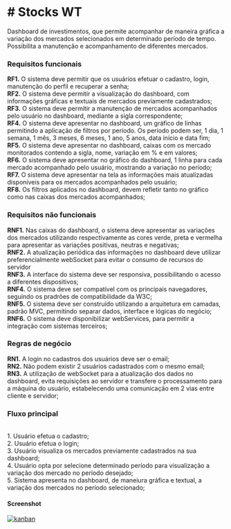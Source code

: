 <h1># Stocks WT</h1>

Dashboard de investimentos, que permite acompanhar de maneira gráfica a variação dos mercados selecionados em determinado
período de tempo. Possibilita a manutenção e acompanhamento de diferentes mercados.


<h3>Requisitos funcionais</h3>
<strong>RF1.</strong> O sistema deve permitir que os usuários efetuar o cadastro, login, manutenção do perfil e recuperar a senha;
<br><strong>RF2.</strong> O sistema deve permitir a visualização do dashboard, com informações gráficas e textuais de mercados previamente cadastrados;
<br><strong>RF3.</strong> O sistema deve permitir a manutenção de mercados acompanhados pelo usuário no dashboard, mediante a sigla correspondente;
<br><strong>RF4.</strong> O sistema deve apresentar no dashboard, um gráfico de linhas permitindo a aplicação de filtros por período.
     Os período podem ser, 1 dia, 1 semana, 1 mês, 3 meses, 6 meses, 1 ano, 5 anos, data início e data fim;
<br><strong>RF5.</strong> O sistema deve apresentar no dashboard, caixas com os mercado monitorados contendo a sigla, nome, variação em % e em valores;
<br><strong>RF6.</strong> O sistema deve apresentar no gráfico do dashboard, 1 linha para cada mercado acompanhado pelo usuário, mostrando a variação no período;
<br><strong>RF7.</strong> O sistema deve apresentar na tela as informações mais atualizadas disponíveis para os mercados acompanhados pelo usuário;
<br><strong>RF8.</strong> Os filtros aplicados no dashboard, devem refletir tanto no gráfico como nas caixas dos mercados acompanhados;

<h3>Requisitos não funcionais</h3>
<strong>RNF1.</strong> Nas caixas do dashboard, o sistema deve apresentar as variações dos mercados utilizando respectivamente as cores
      verde, preta e vermelha para apresentar as variações positivas, neutras e negativas;
<br><strong>RNF2.</strong> A atualização periódica das informações no dashboard deve utilizar preferencialmente webSocket para evitar o consumo de recursos
      do servidor
<br><strong>RNF3.</strong> A interface do sistema deve ser responsiva, possibilitando o acesso a diferentes dispositivos;
<br><strong>RNF4.</strong> O sistema deve ser compatível com os principais navegadores, seguindo os pradrões de compatibilidade da W3C;
<br><strong>RNF5.</strong> O sistema deve ser construído utilizando a arquitetura em camadas, padrão MVC, permitindo separar dados, interface e lógicas do negócio;
<br><strong>RNF6.</strong> O sistema deve disponibilizar webServices, para permitir a integração com sistemas terceiros;

<h3>Regras de negócio</h3>
<strong>RN1.</strong> A login no cadastros dos usuários deve ser o email;
<br><strong>RN2.</strong> Não podem existir 2 usuários cadastrados com o mesmo email;
<br><strong>RN3.</strong> A utilização de webSocket para a atualização dos dados no dashboard, evita requisições ao servidor e transfere o processamento
     para a máquina do usuário, estabelecendo uma comunicação em 2 vias entre cliente e servidor;


<h3>Fluxo principal</h3>
<br>1. Usuário efetua o cadastro;
<br>2. Usuário efetua o login;
<br>3. Usuário visualiza os mercados previamente cadastrados na sua dashboard;
<br>4. Usuário opta por selecione determinado período para visualização a variação dos mercado no período desejado;
<br>5. Sistema apresenta no dashboard, de maneiura gráfica e textual, a variação dos mercados no período selecionado;

<h4>Screenshot</h4>

<a href="https://postimg.cc/image/r586fl6kx/" target="_blank">
<img src="https://s33.postimg.cc/r586fl6kx/etoro_markets.png?dl=1" alt="kanban"/>
</a>
<br/><br/>
